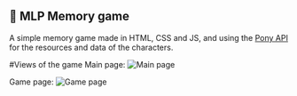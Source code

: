 ## 🦄 MLP Memory game
A simple memory game made in HTML, CSS and JS, and using the <a href="https://ponyweb.ml/">Pony API</a> for the resources and data of the characters.

#Views of the game
Main page:
<img src="https://i.ibb.co/cCdmFRq/mlp-memory-game-main-page.png" alt="Main page">

Game page:
<img src="https://i.ibb.co/S3sS7dM/mlp-memory-game-game-page.png" alt="Game page">
